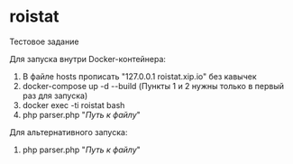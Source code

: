 # roistat
Тестовое задание

Для запуска внутри Docker-контейнера:
  1. В файле hosts прописать "127.0.0.1 roistat.xip.io" без кавычек
  2. docker-compose up -d --build (Пункты 1 и 2 нужны только в первый раз для запуска)
  3. docker exec -ti roistat bash
  4. php parser.php "*Путь к файлу*"

Для альтернативного запуска:
  1. php parser.php "*Путь к файлу*"
